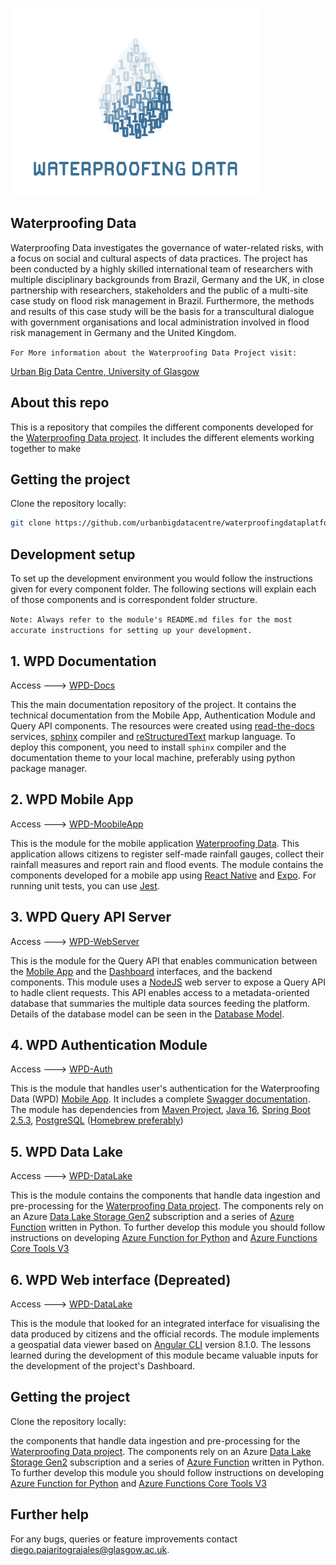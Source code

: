 
![](wpd_logo.png)


## Waterproofing Data

Waterproofing Data investigates the governance of water-related risks, with a focus on social and cultural aspects of data practices.
The project has been conducted by a highly skilled international team of researchers with multiple disciplinary backgrounds from Brazil, 
Germany and the UK, in close partnership with researchers, stakeholders and the public of a multi-site case study on 
flood risk management in Brazil. Furthermore, the methods and results of this case study will be the basis for a 
transcultural dialogue with government organisations and local administration involved in flood risk management in 
Germany and the United Kingdom. 

`For More information about the Waterproofing Data Project visit:` 

[Urban Big Data Centre, University of Glasgow](https://www.ubdc.ac.uk/research/research-projects/urban-sustainability-participation/waterproofing-data)


## About this repo

This is a repository that compiles the different components developed for the [Waterproofing Data project](https://www.ubdc.ac.uk/research/research-projects/urban-sustainability-participation/waterproofing-data/).
It includes the different elements working together to make

## Getting the project

Clone the repository locally:

```sh
git clone https://github.com/urbanbigdatacentre/waterproofingdataplatform.git
```

## Development setup

To set up the development environment you would follow the instructions given for every component folder. 
The following sections will explain each of those components and is correspondent folder structure.

`Note: Always refer to the module's README.md files for the most accurate instructions for setting up your development.`


## 1. WPD Documentation
Access ---> [WPD-Docs](WPD-Docs)

This the main documentation repository of the project. 
It contains the technical documentation from the Mobile App, Authentication Module and Query API components.
The resources were created using [read-the-docs](https://readthedocs.org/) services, [sphinx](https://www.sphinx-doc.org/en/master/index.html) compiler and [reStructuredText](https://docutils.sourceforge.io/rst.html) markup language.
To deploy this component, you need to install `sphinx` compiler and the documentation theme to your local machine, preferably using python package manager. 

## 2. WPD Mobile App

Access ---> [WPD-MoobileApp](WPD-MobileApp)

This is the module for the mobile application [Waterproofing Data](https://play.google.com/store/apps/details?id=com.dadosaprovadagua.wpdmobileapp). This application allows citizens to register self-made rainfall gauges, collect their rainfall measures and report rain and flood events.
The module contains the components developed for a mobile app using [React Native](https://reactnative.dev/) and [Expo](https://docs.expo.io/). For running unit tests, you can use [Jest](https://docs.expo.io/guides/testing-with-jest).

## 3. WPD Query API Server

Access ---> [WPD-WebServer](WPD-WebServer)

This is the module for the Query API that enables communication between the [Mobile App](https://play.google.com/store/apps/details?id=com.dadosaprovadagua.wpdmobileapp) and
the [Dashboard](https://waterproofing-data.ubdc.ac.uk) interfaces, and the backend components. This module uses a [NodeJS]() web server to expose a Query API to hadle client requests. 
This API enables access to a metadata-oriented database that summaries the multiple data sources feeding the platform. 
Details of the database model can be seen in the [Database Model](WPD-MobileApp/db/wpd.erd.pdf).

## 4. WPD Authentication Module

Access ---> [WPD-Auth](WPD-Auth)

This is the module that handles user's authentication for the Waterproofing Data (WPD) [Mobile App](https://play.google.com/store/apps/details?id=com.dadosaprovadagua.wpdmobileapp).
It includes a complete [Swagger documentation](https://urbanbigdatacentre.github.io/WPD-Auth/).
The module has dependencies from [Maven Project](https://maven.apache.org/), [Java 16](http://openjdk.java.net/projects/jdk/16/),
[Spring Boot 2.5.3](https://spring.io/projects/spring-boot/), [PostgreSQL](https://www.postgresql.org/) 
([Homebrew preferably](https://formulae.brew.sh/formula/postgresql))

## 5. WPD Data Lake

Access ---> [WPD-DataLake](WPD-DataLake)

This is the module contains the components that handle data ingestion and pre-processing for the [Waterproofing Data project](https://www.ubdc.ac.uk/research/research-projects/urban-sustainability-participation/waterproofing-data/).
The components rely on an Azure [Data Lake Storage Gen2](https://learn.microsoft.com/en-us/azure/storage/blobs/data-lake-storage-introduction) subscription and a series of [Azure Function](https://learn.microsoft.com/en-us/azure/azure-functions/functions-overview) written in Python.
To further develop this module you should follow instructions on developing [Azure Function for Python](https://learn.microsoft.com/en-us/azure/azure-functions/functions-overview) and [Azure Functions Core Tools V3](https://learn.microsoft.com/en-us/azure/azure-functions/functions-run-local?tabs=v4%2Cmacos%2Ccsharp%2Cportal%2Cbash#install-the-azure-functions-core-tools)


## 6. WPD Web interface (Depreated)

Access ---> [WPD-DataLake](WPD-WebClient)

This is the module that looked for an integrated interface for visualising the data produced by citizens and the official records. 
The module implements a geospatial data viewer based on [Angular CLI](https://github.com/angular/angular-cli) version 8.1.0.
The lessons learned during the development of this module became valuable inputs for the development of the project's Dashboard.


## Getting the project

Clone the repository locally:

the components that handle data ingestion and pre-processing for the [Waterproofing Data project](https://www.ubdc.ac.uk/research/research-projects/urban-sustainability-participation/waterproofing-data/).
The components rely on an Azure [Data Lake Storage Gen2](https://learn.microsoft.com/en-us/azure/storage/blobs/data-lake-storage-introduction) subscription and a series of [Azure Function](https://learn.microsoft.com/en-us/azure/azure-functions/functions-overview) written in Python.
To further develop this module you should follow instructions on developing [Azure Function for Python](https://learn.microsoft.com/en-us/azure/azure-functions/functions-overview) and [Azure Functions Core Tools V3](https://learn.microsoft.com/en-us/azure/azure-functions/functions-run-local?tabs=v4%2Cmacos%2Ccsharp%2Cportal%2Cbash#install-the-azure-functions-core-tools)


## Further help
For any bugs, queries or feature improvements contact <diego.pajaritograjales@glasgow.ac.uk>.